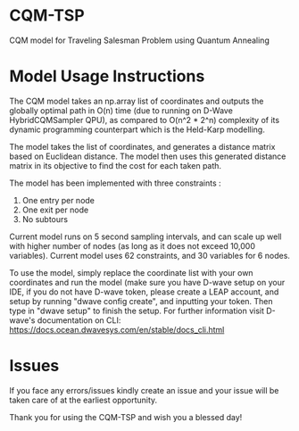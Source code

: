 # CQM-TSP
CQM model for Traveling Salesman Problem using Quantum Annealing

# Model Usage Instructions
The CQM model takes an np.array list of coordinates and outputs the globally optimal path in O(n) time (due to running on D-Wave HybridCQMSampler QPU), as compared to O(n^2 * 2^n) complexity of its dynamic programming 
counterpart which is the Held-Karp modelling. 

The model takes the list of coordinates, and generates a distance matrix based on Euclidean distance. The model then uses this generated distance matrix in its objective
to find the cost for each taken path. 

The model has been implemented with three constraints :
1) One entry per node 
2) One exit per node
3) No subtours

Current model runs on 5 second sampling intervals, and can scale up well with higher number of nodes (as long as it does not exceed 10,000 variables). Current model uses 
62 constraints, and 30 variables for 6 nodes. 

To use the model, simply replace the coordinate list with your own coordinates and run the model (make sure you have D-wave setup on your IDE, if you do not have D-wave 
token, please create a LEAP account, and setup by running "dwave config create", and inputting your token. Then type in "dwave setup" to finish the setup. For further
information visit D-wave's documentation on CLI:
https://docs.ocean.dwavesys.com/en/stable/docs_cli.html

# Issues
If you face any errors/issues kindly create an issue and your issue will be taken care of at the earliest opportunity. 

Thank you for using the CQM-TSP and wish you a blessed day!
